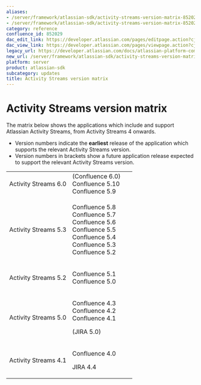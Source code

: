 ```yaml
---
aliases:
- /server/framework/atlassian-sdk/activity-streams-version-matrix-852029.html
- /server/framework/atlassian-sdk/activity-streams-version-matrix-852029.md
category: reference
confluence_id: 852029
dac_edit_link: https://developer.atlassian.com/pages/editpage.action?cjm=wozere&pageId=852029
dac_view_link: https://developer.atlassian.com/pages/viewpage.action?cjm=wozere&pageId=852029
legacy_url: https://developer.atlassian.com/docs/atlassian-platform-common-components/activity-streams/activity-streams-version-matrix
new_url: /server/framework/atlassian-sdk/activity-streams-version-matrix
platform: server
product: atlassian-sdk
subcategory: updates
title: Activity Streams version matrix
---
```

# Activity Streams version matrix

The matrix below shows the applications which include and support Atlassian Activity Streams, from Activity Streams 4 onwards. 

-   Version numbers indicate the **earliest** release of the application which supports the relevant Activity Streams version.
-   Version numbers in brackets show a future application release expected to support the relevant Activity Streams version.  
      

<table>
<colgroup>
<col style="width: 50%" />
<col style="width: 50%" />
</colgroup>
<tbody>
<tr class="odd">
<td>Activity Streams 6.0</td>
<td>(Confluence 6.0)<br />
Confluence 5.10<br />
Confluence 5.9</td>
</tr>
<tr class="even">
<td>Activity Streams 5.3</td>
<td><p>Confluence 5.8<br />
Confluence 5.7<br />
Confluence 5.6<br />
Confluence 5.5<br />
Confluence 5.4<br />
Confluence 5.3<br />
Confluence 5.2</p></td>
</tr>
<tr class="odd">
<td>Activity Streams 5.2</td>
<td><p>Confluence 5.1<br />
Confluence 5.0</p></td>
</tr>
<tr class="even">
<td><p>Activity Streams 5.0</p></td>
<td><p>Confluence 4.3<br />
Confluence 4.2<br />
Confluence 4.1</p>
<p>(JIRA 5.0)</p></td>
</tr>
<tr class="odd">
<td><p>Activity Streams 4.1</p></td>
<td><p>Confluence 4.0</p>
<p>JIRA 4.4</p></td>
</tr>
</tbody>
</table>









































































































































































































































